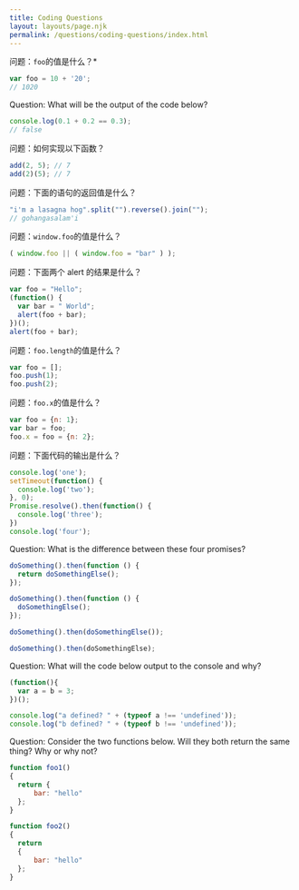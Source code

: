 ```yaml
---
title: Coding Questions
layout: layouts/page.njk
permalink: /questions/coding-questions/index.html
---
```


问题：`foo`的值是什么？*
```javascript
var foo = 10 + '20';
// 1020
```

Question: What will be the output of the code below?
```javascript
console.log(0.1 + 0.2 == 0.3);
// false
```

问题：如何实现以下函数？
```javascript
add(2, 5); // 7
add(2)(5); // 7
```

问题：下面的语句的返回值是什么？
```javascript
"i'm a lasagna hog".split("").reverse().join("");
// gohangasalam'i
```

问题：`window.foo`的值是什么？
```javascript
( window.foo || ( window.foo = "bar" ) );
```

问题：下面两个 alert 的结果是什么？
```javascript
var foo = "Hello";
(function() {
  var bar = " World";
  alert(foo + bar);
})();
alert(foo + bar);
```

问题：`foo.length`的值是什么？
```javascript
var foo = [];
foo.push(1);
foo.push(2);
```

问题：`foo.x`的值是什么？
```javascript
var foo = {n: 1};
var bar = foo;
foo.x = foo = {n: 2};
```

问题：下面代码的输出是什么？
```javascript
console.log('one');
setTimeout(function() {
  console.log('two');
}, 0);
Promise.resolve().then(function() {
  console.log('three');
})
console.log('four');
```

Question: What is the difference between these four promises?
```javascript
doSomething().then(function () {
  return doSomethingElse();
});

doSomething().then(function () {
  doSomethingElse();
});

doSomething().then(doSomethingElse());

doSomething().then(doSomethingElse);
```

Question: What will the code below output to the console and why?
```javascript
(function(){
  var a = b = 3;
})();

console.log("a defined? " + (typeof a !== 'undefined'));
console.log("b defined? " + (typeof b !== 'undefined'));
```

Question: Consider the two functions below. Will they both return the same thing? Why or why not?
```javascript
function foo1()
{
  return {
      bar: "hello"
  };
}

function foo2()
{
  return
  {
      bar: "hello"
  };
}
```
